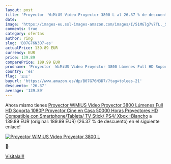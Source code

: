 ```yaml
---
layout: post
title: 'Proyector  WiMiUS Video Proyector 3800 L al 26.37 % de descuento'
date: 
image: 'https://images-eu.ssl-images-amazon.com/images/I/51MGlg7v7TL._SL200_.jpg'
comments: true
category: ofertas
author: ring
slug: 'B07G76N3D7-es'
actualPrice: 139.89 EUR
currency: EUR
price: 139.89
comparePrice: 189.99 EUR
prodname: 'Proyector  WiMiUS Video Proyector 3800 Lúmenes Full HD Soporta 1080P Proyector Cine en Casa 50000 Horas Proyectores HD Compatible con Smartphone/Tablets/ TV Stick/ PS4/ Xbox -Blancho'
country: 'es'
flag: '🇪🇸'
buyurl: 'https://www.amazon.es/dp/B07G76N3D7/?tag=tolees-21'
descuento: '26.37'
average: '139.89'
---
```


Ahora mismo tienes [Proyector  WiMiUS Video Proyector 3800 Lúmenes Full HD Soporta 1080P Proyector Cine en Casa 50000 Horas Proyectores HD Compatible con Smartphone/Tablets/ TV Stick/ PS4/ Xbox -Blancho](https://www.amazon.es/dp/B07G76N3D7/?tag=tolees-21) a 139.89 EUR (original: 189.99 EUR) (26.37 %  de descuento) en el siguiente enlace!

[![Proyector  WiMiUS Video Proyector 3800 L](https://images-eu.ssl-images-amazon.com/images/I/51MGlg7v7TL._SL200_.jpg)](https://www.amazon.es/dp/B07G76N3D7/?tag=tolees-21)

🔎:


[Visítala!!!](https://www.amazon.es/dp/B07G76N3D7/?tag=tolees-21)
